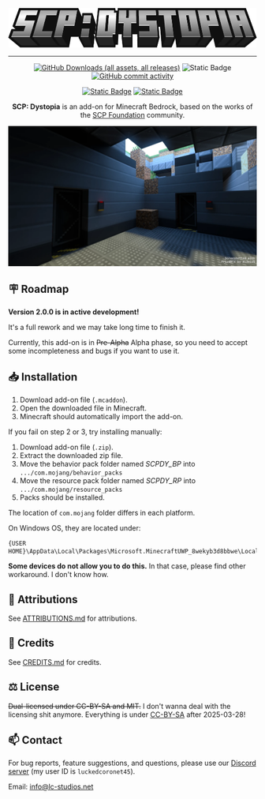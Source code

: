 <div align="center">

<img src="./media/logo.webp" alt="Logo" title="SCP: Dystopia" height="80" />

<hr/>

[![GitHub Downloads (all assets, all releases)](https://img.shields.io/github/downloads/lc-studios-mc/scp-dystopia/total?style=for-the-badge)](https://github.com/lc-studios-mc/scp-dystopia/releases)
![Static Badge](https://img.shields.io/badge/Minecraft_Version-1.21.70-blue?style=for-the-badge)
[![GitHub commit activity](https://img.shields.io/github/commit-activity/m/lc-studios-mc/scp-dystopia?style=for-the-badge)](https://github.com/lc-studios-mc/scp-dystopia/commits/main/)

[![Static Badge](https://img.shields.io/badge/Discord-%235865F2?style=for-the-badge&logo=discord&logoColor=%23ffffff)](https://discord.gg/K2mxsJ2trE)
[![Static Badge](https://img.shields.io/badge/MCPEDL-%2300a52e?style=for-the-badge)](https://mcpedl.com/scp-dystopia-addon/)

**SCP: Dystopia** is an add-on for Minecraft Bedrock, based on the works of the [SCP Foundation](https://scp-wiki.wikidot.com/) community.

<img src="./media/banner.webp" alt="Logo" title="SCP: Dystopia" />

</div>

## :placard: Roadmap

**Version 2.0.0 is in active development!**

It's a full rework and we may take long time to finish it.

Currently, this add-on is in ~~Pre-Alpha~~ Alpha phase, so you need to accept some incompleteness and bugs if you want to use it.

## :inbox_tray: Installation

1. Download add-on file (`.mcaddon`).
1. Open the downloaded file in Minecraft.
1. Minecraft should automatically import the add-on.

If you fail on step 2 or 3, try installing manually:

1. Download add-on file (`.zip`).
1. Extract the downloaded zip file.
1. Move the behavior pack folder named *SCPDY_BP* into `.../com.mojang/behavior_packs`
1. Move the resource pack folder named *SCPDY_RP* into `.../com.mojang/resource_packs`
1. Packs should be installed.

The location of `com.mojang` folder differs in each platform.

On Windows OS, they are located under:

```
{USER HOME}\AppData\Local\Packages\Microsoft.MinecraftUWP_8wekyb3d8bbwe\LocalState\games
```

**Some devices do not allow you to do this.**
In that case, please find other workaround. I don't know how.

## :pencil: Attributions

See [ATTRIBUTIONS.md](./ATTRIBUTIONS.md) for attributions.

## :page_with_curl: Credits

See [CREDITS.md](./CREDITS.md) for credits.

## :balance_scale: License

~~Dual-licensed under CC-BY-SA and MIT.~~
I don't wanna deal with the licensing shit anymore.
Everything is under [CC-BY-SA](./LICENSE.txt) after 2025-03-28!

## :mailbox: Contact

For bug reports, feature suggestions, and questions, please use our [Discord server](https://discord.gg/K2mxsJ2trE) (my user ID is `luckedcoronet45`).

Email: info@lc-studios.net
